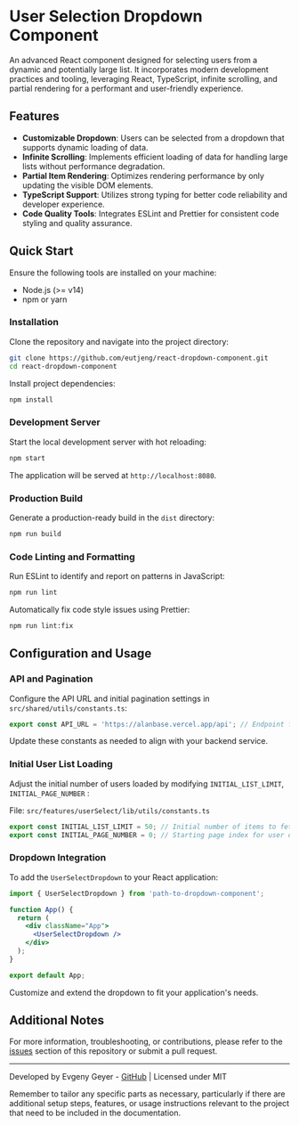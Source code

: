 # User Selection Dropdown Component

An advanced React component designed for selecting users from a dynamic and potentially large list. It incorporates modern development practices and tooling, leveraging React, TypeScript, infinite scrolling, and partial rendering for a performant and user-friendly experience.

## Features

- **Customizable Dropdown**: Users can be selected from a dropdown that supports dynamic loading of data.
- **Infinite Scrolling**: Implements efficient loading of data for handling large lists without performance degradation.
- **Partial Item Rendering**: Optimizes rendering performance by only updating the visible DOM elements.
- **TypeScript Support**: Utilizes strong typing for better code reliability and developer experience.
- **Code Quality Tools**: Integrates ESLint and Prettier for consistent code styling and quality assurance.

## Quick Start

Ensure the following tools are installed on your machine:

- Node.js (>= v14)
- npm or yarn

### Installation

Clone the repository and navigate into the project directory:

```bash
git clone https://github.com/eutjeng/react-dropdown-component.git
cd react-dropdown-component
```

Install project dependencies:

```bash
npm install
```

### Development Server

Start the local development server with hot reloading:

```bash
npm start
```

The application will be served at `http://localhost:8080`.

### Production Build

Generate a production-ready build in the `dist` directory:

```bash
npm run build
```

### Code Linting and Formatting

Run ESLint to identify and report on patterns in JavaScript:

```bash
npm run lint
```

Automatically fix code style issues using Prettier:

```bash
npm run lint:fix
```

## Configuration and Usage

### API and Pagination

Configure the API URL and initial pagination settings in `src/shared/utils/constants.ts`:

```typescript
export const API_URL = 'https://alanbase.vercel.app/api'; // Endpoint for user data retrieval
```

Update these constants as needed to align with your backend service.

### Initial User List Loading

Adjust the initial number of users loaded by modifying `INITIAL_LIST_LIMIT`, `INITIAL_PAGE_NUMBER` :

File: `src/features/userSelect/lib/utils/constants.ts`

```typescript
export const INITIAL_LIST_LIMIT = 50; // Initial number of items to fetch
export const INITIAL_PAGE_NUMBER = 0; // Starting page index for user data fetching
```

### Dropdown Integration

To add the `UserSelectDropdown` to your React application:

```jsx
import { UserSelectDropdown } from 'path-to-dropdown-component';

function App() {
  return (
    <div className="App">
      <UserSelectDropdown />
    </div>
  );
}

export default App;
```

Customize and extend the dropdown to fit your application's needs.

## Additional Notes

For more information, troubleshooting, or contributions, please refer to the [issues](https://github.com/eutjeng/react-dropdown-component/issues) section of this repository or submit a pull request.

---

Developed by Evgeny Geyer - [GitHub](https://github.com/eutjeng) | Licensed under MIT

Remember to tailor any specific parts as necessary, particularly if there are additional setup steps, features, or usage instructions relevant to the project that need to be included in the documentation.

